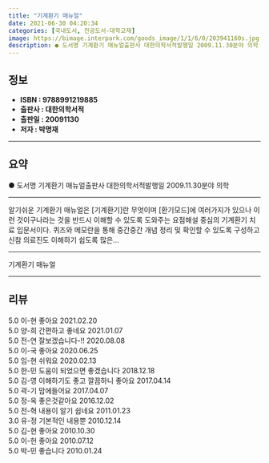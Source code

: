 ```yaml
---
title: "기계환기 매뉴얼"
date: 2021-06-30 04:20:34
categories: [국내도서, 전공도서-대학교재]
image: https://bimage.interpark.com/goods_image/1/1/6/0/203941160s.jpg
description: ● 도서명 기계환기 매뉴얼출판사 대한의학서적발행일 2009.11.30분야 의학
---
```


## **정보**

- **ISBN : 9788991219885**
- **출판사 : 대한의학서적**
- **출판일 : 20091130**
- **저자 : 박명재**

------



## **요약**

●  도서명  기계환기 매뉴얼출판사  대한의학서적발행일  2009.11.30분야  의학

------

알기쉬운 기계환기 매뉴얼은 [기계환기]란 무엇이며 [환기모드]에 여러가지가 있으나 이런 것이구나라는 것을 반드시 이해할 수 있도록 도와주는 요점해설 중심의 기계환기 치료 입문서이다. 퀴즈와 메모란을 통해 중간중간 개념 정리 및 확인할 수 있도록 구성하고 신참 의료진도 이해하기 쉽도록 많은... 

------


기계환기 매뉴얼 

------


## **리뷰** 

5.0 이-현 좋아요 2021.02.20 <br/>5.0 양-희 간편하고 좋네요 2021.01.07 <br/>5.0 전-연 잘보겠습니다-!! 2020.08.08 <br/>5.0 이-국 좋아요 2020.06.25 <br/>5.0 임-현 쉬워요 2020.02.13 <br/>5.0 한-민 도움이 되었으면 좋겠습니다 2018.12.18 <br/>5.0 김-영 이해하기도 좋고 깔끔하니 좋아요 2017.04.14 <br/>5.0 곽-기 맘에들어요 2017.04.07 <br/>5.0 정-옥 좋은것같아요 2016.12.02 <br/>5.0 전-혁 내용이 알기 쉽네요 2011.01.23 <br/>3.0 유-정 기본적인 내용뿐 2010.12.14 <br/>5.0 김-현 좋아요 2010.10.30 <br/>5.0 이-헌 좋아요 2010.07.12 <br/>5.0 박-민 좋습니다 2010.01.24 <br/>